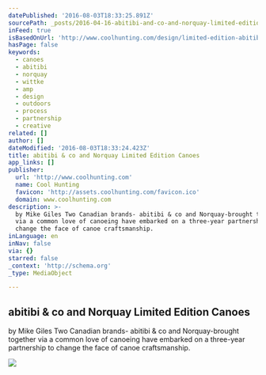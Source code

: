 ```yaml
---
datePublished: '2016-08-03T18:33:25.891Z'
sourcePath: _posts/2016-04-16-abitibi-and-co-and-norquay-limited-edition-canoes.md
inFeed: true
isBasedOnUrl: 'http://www.coolhunting.com/design/limited-edition-abitibi-co-canoes'
hasPage: false
keywords:
  - canoes
  - abitibi
  - norquay
  - wittke
  - amp
  - design
  - outdoors
  - process
  - partnership
  - creative
related: []
author: []
dateModified: '2016-08-03T18:33:24.423Z'
title: abitibi & co and Norquay Limited Edition Canoes
app_links: []
publisher:
  url: 'http://www.coolhunting.com'
  name: Cool Hunting
  favicon: 'http://assets.coolhunting.com/favicon.ico'
  domain: www.coolhunting.com
description: >-
  by Mike Giles Two Canadian brands- abitibi & co and Norquay-brought together
  via a common love of canoeing have embarked on a three-year partnership to
  change the face of canoe craftsmanship.
inLanguage: en
inNav: false
via: {}
starred: false
_context: 'http://schema.org'
_type: MediaObject

---
```

<article style=""><h1>abitibi &amp; co and Norquay Limited Edition Canoes</h1><p>by Mike Giles Two Canadian brands- abitibi &amp; co and Norquay-brought together via a common love of canoeing have embarked on a three-year partnership to change the face of canoe craftsmanship.</p><img src="http://assets.coolhunting.com/coolhunting/2015/08/17/large_Norquay_abitibi_Canoes_02.jpg" /></article>